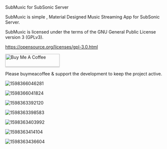 SubMuxic for SubSonic Server

SubMuxic is simple , Material Designed Music Streaming App for SubSonic Server.

SubMuxic is licensed under the terms of the GNU General Public License version 3 (GPLv3).

https://opensource.org/licenses/gpl-3.0.html



<a href="https://www.buymeacoffee.com/dewords" target="_blank"><img src="https://www.buymeacoffee.com/assets/img/custom_images/orange_img.png" alt="Buy Me A Coffee" style="height: 41px !important;width: 174px !important;box-shadow: 0px 3px 2px 0px rgba(190, 190, 190, 0.5) !important;-webkit-box-shadow: 0px 3px 2px 0px rgba(190, 190, 190, 0.5) !important;" ></a>

Please buymeacoffee & support the development to keep the
project active.
     


![1598366046281](https://user-images.githubusercontent.com/5296601/91191712-bf1d0880-e712-11ea-8a7b-ec64620342ef.png)

![1598366041824](https://user-images.githubusercontent.com/5296601/91192075-28048080-e713-11ea-9401-1290d2f81d40.png)


![1598363392120](https://user-images.githubusercontent.com/5296601/91191846-e673d580-e712-11ea-91c2-3af19d72a2ab.png)

![1598363398583](https://user-images.githubusercontent.com/5296601/91191861-ea9ff300-e712-11ea-96ba-d9f249113227.png)

![1598363403992](https://user-images.githubusercontent.com/5296601/91191870-ed024d00-e712-11ea-99aa-d5a9347b691e.png)

![1598363414104](https://user-images.githubusercontent.com/5296601/91191963-06a39480-e713-11ea-92b5-6ee3ec42d9b0.png)

![1598363436604](https://user-images.githubusercontent.com/5296601/91191969-086d5800-e713-11ea-9bd2-06d7ca49dfed.png)

